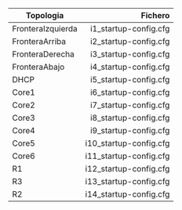 | Topologia         | Fichero               |
| ----------------- |----------------------:|
| FronteraIzquierda | i1_startup-config.cfg |
| FronteraArriba    | i2_startup-config.cfg |
| FronteraDerecha   | i3_startup-config.cfg |
| FronteraAbajo     | i4_startup-config.cfg |
| DHCP | i5_startup-config.cfg |
| Core1 | i6_startup-config.cfg |
| Core2 | i7_startup-config.cfg |
| Core3 | i8_startup-config.cfg |
| Core4 | i9_startup-config.cfg |
| Core5 | i10_startup-config.cfg |
| Core6 | i11_startup-config.cfg |
| R1 | i12_startup-config.cfg |
| R3 | i13_startup-config.cfg |
| R2 | i14_startup-config.cfg |
